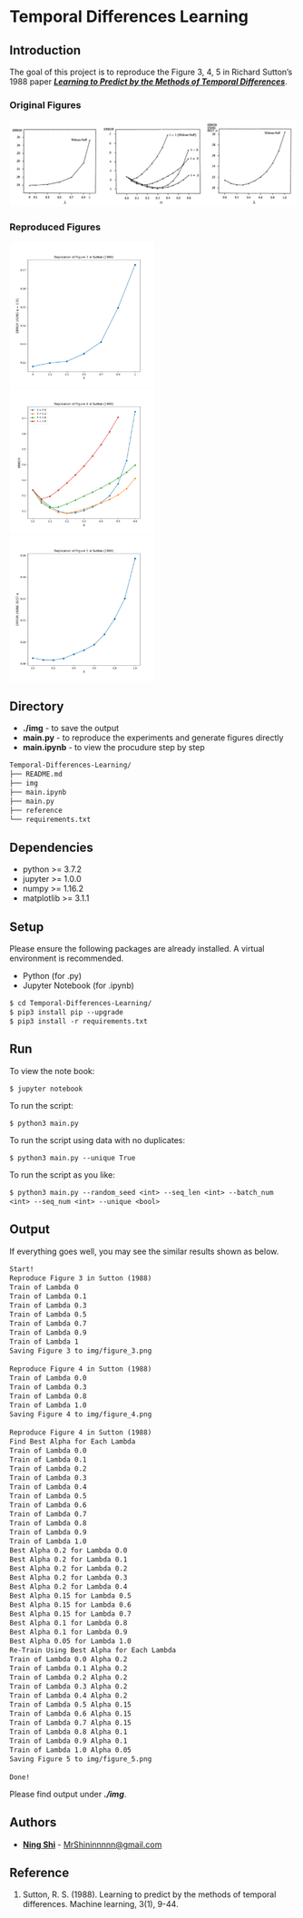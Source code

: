 # Temporal Differences Learning

## Introduction
The goal of this project is to reproduce the Figure 3, 4, 5 in Richard Sutton’s 1988 paper [***Learning to Predict by the Methods of Temporal Differences***](https://github.com/MrShininnnnn/Temporal-Differences-Learning/raw/master/reference/Learning_to_Predict_by_the_Methods_of_Temporal_Differences.pdf).

### Original Figures
<img src="./img/exp_2.png" alt="Original Figures" height="" />

### Reproduced Figures
<img src="./img/figure_3.png" alt="Reproduced Figure 3"  height="256" /> <img src="./img/figure_4.png" alt="Reproduced Figure 4"  height="256" /> <img src="./img/figure_5.png" alt="Reproduced Figure 5"  height="256" />

## Directory
+ **./img** - to save the output
+ **main.py** - to reproduce the experiments and generate figures directly
+ **main.ipynb** - to view the procudure step by step
```
Temporal-Differences-Learning/
├── README.md
├── img
├── main.ipynb
├── main.py
├── reference
└── requirements.txt
```

## Dependencies
+ python >= 3.7.2
+ jupyter >= 1.0.0
+ numpy >= 1.16.2
+ matplotlib >= 3.1.1

## Setup
Please ensure the following packages are already installed. A virtual environment is recommended.
+ Python (for .py)
+ Jupyter Notebook (for .ipynb)

```
$ cd Temporal-Differences-Learning/
$ pip3 install pip --upgrade
$ pip3 install -r requirements.txt
```

## Run
To view the note book:
```
$ jupyter notebook
```
To run the script:
```
$ python3 main.py
```
To run the script using data with no duplicates:
```
$ python3 main.py --unique True
```
To run the script as you like:
```
$ python3 main.py --random_seed <int> --seq_len <int> --batch_num <int> --seq_num <int> --unique <bool>
```

## Output
If everything goes well, you may see the similar results shown as below.
```
Start!
Reproduce Figure 3 in Sutton (1988)
Train of Lambda 0
Train of Lambda 0.1
Train of Lambda 0.3
Train of Lambda 0.5
Train of Lambda 0.7
Train of Lambda 0.9
Train of Lambda 1
Saving Figure 3 to img/figure_3.png

Reproduce Figure 4 in Sutton (1988)
Train of Lambda 0.0
Train of Lambda 0.3
Train of Lambda 0.8
Train of Lambda 1.0
Saving Figure 4 to img/figure_4.png

Reproduce Figure 4 in Sutton (1988)
Find Best Alpha for Each Lambda
Train of Lambda 0.0
Train of Lambda 0.1
Train of Lambda 0.2
Train of Lambda 0.3
Train of Lambda 0.4
Train of Lambda 0.5
Train of Lambda 0.6
Train of Lambda 0.7
Train of Lambda 0.8
Train of Lambda 0.9
Train of Lambda 1.0
Best Alpha 0.2 for Lambda 0.0
Best Alpha 0.2 for Lambda 0.1
Best Alpha 0.2 for Lambda 0.2
Best Alpha 0.2 for Lambda 0.3
Best Alpha 0.2 for Lambda 0.4
Best Alpha 0.15 for Lambda 0.5
Best Alpha 0.15 for Lambda 0.6
Best Alpha 0.15 for Lambda 0.7
Best Alpha 0.1 for Lambda 0.8
Best Alpha 0.1 for Lambda 0.9
Best Alpha 0.05 for Lambda 1.0
Re-Train Using Best Alpha for Each Lambda
Train of Lambda 0.0 Alpha 0.2
Train of Lambda 0.1 Alpha 0.2
Train of Lambda 0.2 Alpha 0.2
Train of Lambda 0.3 Alpha 0.2
Train of Lambda 0.4 Alpha 0.2
Train of Lambda 0.5 Alpha 0.15
Train of Lambda 0.6 Alpha 0.15
Train of Lambda 0.7 Alpha 0.15
Train of Lambda 0.8 Alpha 0.1
Train of Lambda 0.9 Alpha 0.1
Train of Lambda 1.0 Alpha 0.05
Saving Figure 5 to img/figure_5.png

Done!
```
Please find output under ***./img***.

## Authors
* **[Ning Shi](https://mrshininnnnn.github.io/)** - MrShininnnnn@gmail.com

## Reference
1. Sutton, R. S. (1988). Learning to predict by the methods of temporal differences. Machine learning, 3(1), 9-44.